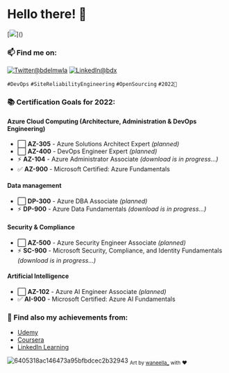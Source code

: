 # Hello there! 👋
[![](https://visitor-badge.glitch.me/badge?page_id=najx.visitor-badge")]()

### 📫 Find me on:
 
  <a href="https://twitter.com/bdelmwla"><img src="https://img.shields.io/badge/Twitter--_.svg?style=social&logo=twitter" alt="Twitter@bdelmwla"></a>
  <a href="https://www.linkedin.com/in/abdx"><img src="https://img.shields.io/badge/LinkedIn--_.svg?style=social&logo=linkedin" alt="LinkedIn@bdx"></a>

`#DevOps` `#SiteReliabilityEngineering` `#OpenSourcing` `#2022🚀`

### **📚 Certification Goals for 2022:**

#### **Azure Cloud Computing** (Architecture, Administration & DevOps Engineering)

- ⬜️ **AZ-305** - Azure Solutions Architect Expert _(planned)_
- ⬜️ **AZ-400** - DevOps Engineer Expert _(planned)_
- ⚡ **AZ-104** - Azure Administrator Associate _(download is in progress...)_
- ✅ **AZ-900** - Microsoft Certified: Azure Fundamentals

#### **Data management**

- ⬜️ **DP-300** - Azure DBA Associate _(planned)_
- ⚡ **DP-900** - Azure Data Fundamentals _(download is in progress...)_

#### **Security & Compliance**

- ⬜️ **AZ-500** - Azure Security Engineer Associate _(planned)_
- ⚡ **SC-900** - Microsoft Security, Compliance, and Identity Fundamentals _(download is in progress...)_

#### **Artificial Intelligence**

- ⬜️ **AZ-102** - Azure AI Engineer Associate _(planned)_
- ✅ **AI-900** - Microsoft Certified: Azure AI Fundamentals

### **📖 Find also my achievements from:**

- [Udemy](https://github.com/najx/najx/blob/feature/add-achievements/.udemy.md)
- [Coursera](https://github.com/najx/najx/blob/feature/add-achievements/.coursera.md)
- [LinkedIn Learning](https://github.com/najx/najx/blob/feature/add-achievements/.linkedin.md)

![6405318ac146473a95bfbdcec2b32943](https://user-images.githubusercontent.com/11095731/136881424-89ef97ea-51eb-4910-9d86-9ccd2e77fcf0.gif)
<sub>Art by [waneella_](https://twitter.com/waneella_) with ❤️</sup>

<!--
 - 🤔 I’m looking for help with ...
 - ⚡ Fun fact: ...
-->
